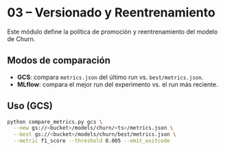 # 03 – Versionado y Reentrenamiento

Este módulo define la política de promoción y reentrenamiento del modelo de Churn.

## Modos de comparación
- **GCS**: compara `metrics.json` del último run vs. `best/metrics.json`.
- **MLflow**: compara el mejor run del experimento vs. el run más reciente.

## Uso (GCS)
```bash
python compare_metrics.py gcs \
  --new gs://<bucket>/models/churn/<ts>/metrics.json \
  --best gs://<bucket>/models/churn/best/metrics.json \
  --metric f1_score --threshold 0.005 --emit_exitcode
```